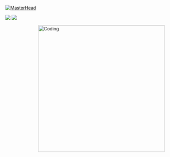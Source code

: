 [![MasterHead](https://iili.io/JNQJ7Ub.png)](https://github.com/GomesBetaX)


![](https://komarev.com/ghpvc/?username=gomesbetax)
![](https://komarev.com/ghpvc/?username=gomesbetax&color=blueviolet)


<img align="right" alt="Coding" width="400" src="https://iili.io/JNQAXJR.gif">

<!--
**GomesBetaX/GomesBetaX** is a ✨ _special_ ✨ repository because its `README.md` (this file) appears on your GitHub profile.

Here are some ideas to get you started:

- 🔭 I’m currently working on ...
- 🌱 I’m currently learning ...
- 👯 I’m looking to collaborate on ...
- 🤔 I’m looking for help with ...
- 💬 Ask me about ...
- 📫 How to reach me: ...
- 😄 Pronouns: ...
- ⚡ Fun fact: ...
-->
